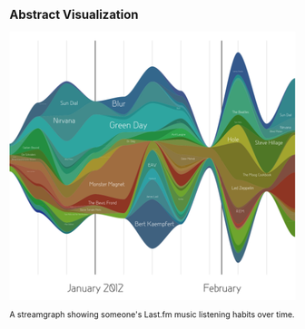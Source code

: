##  Abstract Visualization

![](/images/vis/2000px-LastGraph_example.svg.png) <!-- .element width="45%" -->

<p>
  <span>A streamgraph showing someone's Last.fm music listening habits over time.</span><!-- .element: class="caption" -->
</p><!-- .element: class="caption-wrapper" -->
